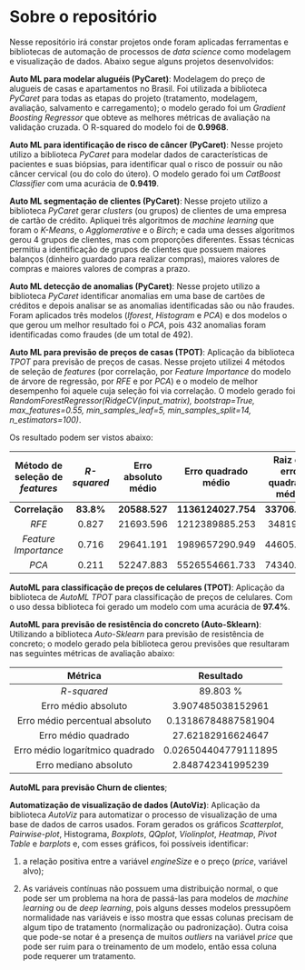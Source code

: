 # Sobre o repositório

Nesse repositório irá constar projetos onde foram aplicadas ferramentas e bibliotecas de automação de processos de *data science* como modelagem e visualização de dados. Abaixo segue alguns projetos desenvolvidos:

**Auto ML para modelar aluguéis (PyCaret)**: Modelagem do preço de alugueis de casas e apartamentos no Brasil. Foi utilizada a biblioteca *PyCaret* para todas as etapas do projeto (tratamento, modelagem, avaliação, salvamento e carregamento); o modelo gerado foi um *Gradient Boosting Regressor* que obteve as melhores métricas de avaliação na validação cruzada. O R-squared do modelo foi de **0.9968**.

**Auto ML para identificação de risco de câncer (PyCaret)**: Nesse projeto utilizo a biblioteca *PyCaret* para modelar dados de características de pacientes e suas biópsias, para identificar qual o risco de possuir ou não câncer cervical (ou do colo do útero). O modelo gerado foi um *CatBoost Classifier* com uma acurácia de **0.9419**.

**Auto ML segmentação de clientes (PyCaret)**: Nesse projeto utilizo a biblioteca *PyCaret* gerar *clusters* (ou grupos) de clientes de uma empresa de cartão de crédito. Apliquei três algoritmos de *machine learning* que foram o *K-Means*, o *Agglomerative* e o *Birch*; e cada uma desses algoritmos gerou 4 grupos de clientes, mas com proporções diferentes. Essas técnicas permitiu a identificação de grupos de clientes que possuem maiores balanços (dinheiro guardado para realizar compras), maiores valores de compras e maiores valores de compras a prazo.

**Auto ML detecção de anomalias (PyCaret)**: Nesse projeto utilizo a biblioteca *PyCaret* identificar anomalias em uma base de cartões de créditos e depois analisar se as anomalias identificadas são ou não fraudes. Foram aplicados três modelos (*Iforest*, *Histogram* e *PCA*) e dos modelos o que gerou um melhor resultado foi o *PCA*, pois 432 anomalias foram identificadas como fraudes (de um total de 492).

**Auto ML para previsão de preços de casas (TPOT)**: Aplicação da biblioteca *TPOT* para previsão de preços de casas. Nesse projeto utilizei 4 métodos de seleção de *features* (por correlação, por *Feature Importance* do modelo de árvore de regressão, por *RFE* e por *PCA*) e o modelo de melhor desempenho foi aquele cuja seleção foi via correlação. O modelo gerado foi *RandomForestRegressor(RidgeCV(input_matrix), bootstrap=True, max_features=0.55, min_samples_leaf=5, min_samples_split=14, n_estimators=100)*.

Os resultado podem ser vistos abaixo:

|Método de seleção de *features* | *R-squared*     |  Erro absoluto médio  |  Erro quadrado médio|  Raiz do erro quadrado médio |
|:----------------:|:------------------:|:------------------:|:------------------:|:------------------: |
|**Correlação** | **83.8%**| **20588.527** | **1136124027.754**|**33706.439**|
|*RFE* | 0.827| 21693.596 | 1212389885.253| 34819.39 |
|*Feature Importance* | 0.716| 29641.191 | 1989657290.949| 44605.575 |
|*PCA* | 0.211| 52247.883 |5526554661.733| 74340.801 | 

**AutoML para classificação de preços de celulares (TPOT)**: Aplicação da biblioteca de *AutoML TPOT* para classificação de preços de celulares. Com o uso dessa biblioteca foi gerado um modelo com uma acurácia de **97.4%**.

**AutoML para previsão de resistência do concreto (Auto-Sklearn)**: Utilizando a biblioteca *Auto-Sklearn* para previsão de resistência de concreto; o modelo gerado pela biblioteca gerou previsões que resultaram nas seguintes métricas de avaliação abaixo:

|Métrica | Resultado |
|:----------:|:------------------:|
|*R-squared*| 89.803 %|
|Erro médio absoluto | 3.907485038152961|
|Erro médio percentual absoluto |0.13186784887581904|
|Erro médio quadrado |27.62182916624647|
|Erro médio logarítmico quadrado|0.026504404779111895|
|Erro mediano absoluto|2.848742341995239|

**AutoML para previsão Churn de clientes**;

**Automatização de visualização de dados (AutoViz)**: Aplicação da biblioteca *AutoViz* para automatizar o processo de visualização de uma base de dados de carros usados. Foram gerados os gráficos *Scatterplot*, *Pairwise-plot*, Histograma, *Boxplots*, *QQplot*, *Violinplot*, *Heatmap*, *Pivot Table* e  *barplots* e, com esses gráficos, foi possíveis identificar:

1) a relação positiva entre a variável *engineSize* e o preço (*price*, variável alvo);

2) As variáveis contínuas não possuem uma distribuição normal, o que pode ser um problema na hora de passá-las para modelos de *machine learning* ou de *deep learning*, pois alguns desses modelos pressupõem normalidade nas variáveis e isso mostra que essas colunas precisam de algum tipo de tratamento (normalização ou padronização). Outra coisa que pode-se notar é a presença de muitos *outliers* na variável *price* que pode ser ruim para o treinamento de um modelo, então essa coluna pode requerer um tratamento.
